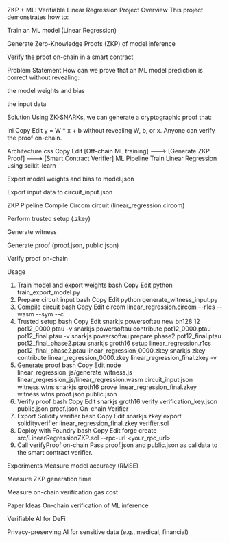 ZKP + ML: Verifiable Linear Regression
Project Overview
This project demonstrates how to:

Train an ML model (Linear Regression)

Generate Zero-Knowledge Proofs (ZKP) of model inference

Verify the proof on-chain in a smart contract

Problem Statement
How can we prove that an ML model prediction is correct without revealing:

the model weights and bias

the input data

Solution
Using ZK-SNARKs, we can generate a cryptographic proof that:

ini
Copy
Edit
y = W * x + b
without revealing W, b, or x.
Anyone can verify the proof on-chain.

Architecture
css
Copy
Edit
[Off-chain ML training] ---> [Generate ZKP Proof] ---> [Smart Contract Verifier]
ML Pipeline
Train Linear Regression using scikit-learn

Export model weights and bias to model.json

Export input data to circuit_input.json

ZKP Pipeline
Compile Circom circuit (linear_regression.circom)

Perform trusted setup (.zkey)

Generate witness

Generate proof (proof.json, public.json)

Verify proof on-chain

Usage
1. Train model and export weights
bash
Copy
Edit
python train_export_model.py
2. Prepare circuit input
bash
Copy
Edit
python generate_witness_input.py
3. Compile circuit
bash
Copy
Edit
circom linear_regression.circom --r1cs --wasm --sym --c
4. Trusted setup
bash
Copy
Edit
snarkjs powersoftau new bn128 12 pot12_0000.ptau -v
snarkjs powersoftau contribute pot12_0000.ptau pot12_final.ptau -v
snarkjs powersoftau prepare phase2 pot12_final.ptau pot12_final_phase2.ptau
snarkjs groth16 setup linear_regression.r1cs pot12_final_phase2.ptau linear_regression_0000.zkey
snarkjs zkey contribute linear_regression_0000.zkey linear_regression_final.zkey -v
5. Generate proof
bash
Copy
Edit
node linear_regression_js/generate_witness.js linear_regression_js/linear_regression.wasm circuit_input.json witness.wtns
snarkjs groth16 prove linear_regression_final.zkey witness.wtns proof.json public.json
6. Verify proof
bash
Copy
Edit
snarkjs groth16 verify verification_key.json public.json proof.json
On-chain Verifier
1. Export Solidity verifier
bash
Copy
Edit
snarkjs zkey export solidityverifier linear_regression_final.zkey verifier.sol
2. Deploy with Foundry
bash
Copy
Edit
forge create src/LinearRegressionZKP.sol --rpc-url <your_rpc_url>
3. Call verifyProof on-chain
Pass proof.json and public.json as calldata to the smart contract verifier.

Experiments
Measure model accuracy (RMSE)

Measure ZKP generation time

Measure on-chain verification gas cost

Paper Ideas
On-chain verification of ML inference

Verifiable AI for DeFi

Privacy-preserving AI for sensitive data (e.g., medical, financial)

